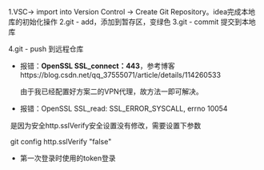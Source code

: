1.VSC-> import into Version Control -> Create Git Repository。idea完成本地库的初始化操作
2.git - add，添加到暂存区，变绿色
3.git - commit 提交到本地库

4.git - push 到远程仓库

* 报错：**OpenSSL SSL_connect：443**，参考博客https://blog.csdn.net/qq_37555071/article/details/114260533

  由于我已经配置好方案二的VPN代理，故方法一即可解决。

* 报错：OpenSSL SSL_read: SSL_ERROR_SYSCALL, errno 10054

​					是因为安全http.sslVerify安全设置没有修改，需要设置下参数

​				   git config http.sslVerify "false"

* 第一次登录时使用的token登录

​    